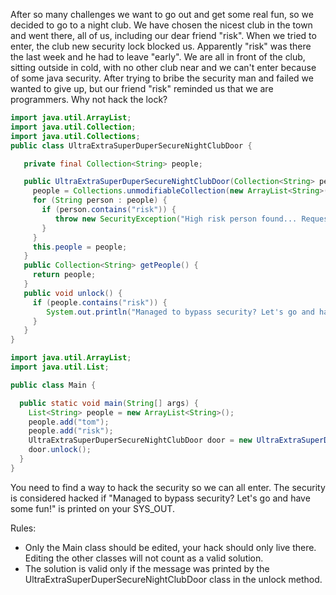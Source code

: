 After so many challenges we want to go out and get some real fun, so we decided to go to a night club.
We have chosen the nicest club in the town and went there, all of us, including our dear friend "risk".
When we tried to enter, the club new security lock blocked us. Apparently "risk" was there the last week and he had to leave "early".
We are all in front of the club, sitting outside in cold, with no other club near and we can't enter because of
some java security. After trying to bribe the security man and failed we wanted to give up,
but our friend "risk" reminded us that we are programmers. Why not hack the lock?

```java
import java.util.ArrayList;
import java.util.Collection;
import java.util.Collections;
public class UltraExtraSuperDuperSecureNightClubDoor {

   private final Collection<String> people;

   public UltraExtraSuperDuperSecureNightClubDoor(Collection<String> people) {
     people = Collections.unmodifiableCollection(new ArrayList<String>(people));
     for (String person : people) {
       if (person.contains("risk")) {
          throw new SecurityException("High risk person found... Request discarded.");
       }
     }
     this.people = people;
   }
   public Collection<String> getPeople() {
     return people;
   }
   public void unlock() {
     if (people.contains("risk")) {
        System.out.println("Managed to bypass security? Let's go and have some fun!");
     }
   }
}
```

```java
import java.util.ArrayList;
import java.util.List;

public class Main {

  public static void main(String[] args) {
    List<String> people = new ArrayList<String>();
    people.add("tom");
    people.add("risk");
    UltraExtraSuperDuperSecureNightClubDoor door = new UltraExtraSuperDuperSecureNightClubDoor(people);
    door.unlock();
  }
}
```

You need to find a way to hack the security so we can all enter.
The security is considered hacked if "Managed to bypass security? Let's go and have some fun!" is printed on your SYS_OUT.

Rules:
* Only the Main class should be edited, your hack should only live there. Editing the other classes will not count as a valid solution.
* The solution is valid only if the message was printed by the UltraExtraSuperDuperSecureNightClubDoor class in the unlock method.